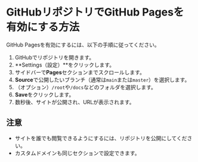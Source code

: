 # GitHubリポジトリでGitHub Pagesを有効にする方法

GitHub Pagesを有効にするには、以下の手順に従ってください。

1. GitHubでリポジトリを開きます。
2. **Settings（設定）**をクリックします。
3. サイドバーで**Pages**セクションまでスクロールします。
4. **Source**で公開したいブランチ（通常は`main`または`master`）を選択します。
5. （オプション）`/root`や`/docs`などのフォルダを選択します。
6. **Save**をクリックします。
7. 数秒後、サイトが公開され、URLが表示されます。

## 注意
- サイトを誰でも閲覧できるようにするには、リポジトリを公開にしてください。
- カスタムドメインも同じセクションで設定できます。
